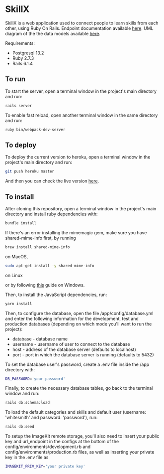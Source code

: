 # SkillX

SkillX is a web application used to connect people to learn skills from each other, using Ruby On Rails. Endpoint documentation available [here](https://documenter.getpostman.com/view/10665400/TzmBDE1W). UML diagram of the the data models available [here](https://drive.google.com/file/d/1ZuopBsgD1IhwJFE2EYyJPaqq7YtLXxPj/view?usp=sharing).

Requirements:

- Postgresql 13.2
- Ruby 2.7.3
- Rails 6.1.4

## To run

To start the server, open a terminal window in the project's main directory and run:

```bash
rails server
```

To enable fast reload, open another terminal window in the same directory and run:

```bash
ruby bin/webpack-dev-server
```

## To deploy

To deploy the current version to heroku, open a terminal window in the project's main directory and run:

```bash
git push heroku master
```

And then you can check the live version [here](https://whitesmith-skillx.herokuapp.com/).

## To install

After cloning this repository, open a terminal window in the project's main directory and install ruby dependencies with:

```bash
bundle install
```

If there's an error installing the mimemagic gem, make sure you have shared-mime-info first, by running

```bash
brew install shared-mime-info
```

on MacOS,

```bash
sudo apt-get install -y shared-mime-info
```

on Linux

or by following [this](https://stackoverflow.com/questions/66808927/error-installing-ruby-on-rails-on-windows-10) guide on Windows.

Then, to install the JavaScript dependencies, run:

```bash
yarn install
```

Then, to configure the database, open the file /app/config/database.yml and enter the following information for the development, test and production databases (depending on which mode you'll want to run the project):

- database - database name
- username - username of user to connect to the database
- host - address of the database server (defaults to localhost)
- port - port in which the database server is running (defaults to 5432)

To set the database user's password, create a .env file inside the /app directory with:

```bash
DB_PASSWORD='your password'
```

Finally, to create the necessary database tables, go back to the terminal window and run:

```bash
rails db:schema:load
```

To load the default categories and skills and default user (username: 'whitesmith' and password: 'password'), run:

```bash
rails db:seed
```

To setup the ImageKit remote storage, you'll also need to insert your public key and url_endpoint in the configs at the bottom of the config/environments/development.rb and config/environments/production.rb files, as well as inserting your private key in the .env file as

```bash
IMAGEKIT_PRIV_KEY='your private key'
```
